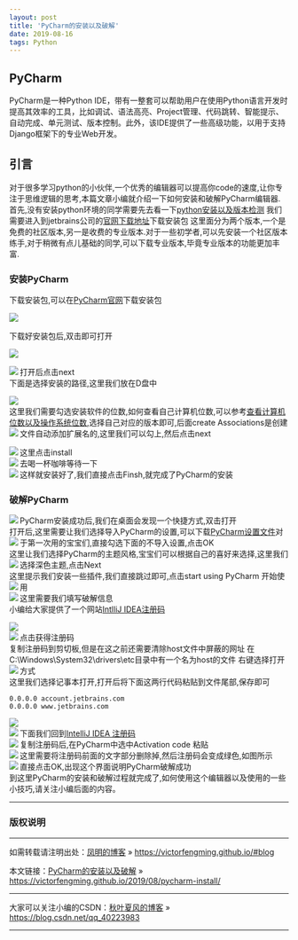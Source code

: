 ```yaml
---
layout: post
title: 'PyCharm的安装以及破解'
date: 2019-08-16 
tags: Python  
---
```




## PyCharm
PyCharm是一种Python IDE，带有一整套可以帮助用户在使用Python语言开发时提高其效率的工具，比如调试、语法高亮、Project管理、代码跳转、智能提示、自动完成、单元测试、版本控制。此外，该IDE提供了一些高级功能，以用于支持Django框架下的专业Web开发。
## 引言
对于很多学习python的小伙伴,一个优秀的编辑器可以提高你code的速度,让你专注于思维逻辑的思考,本篇文章小编就介绍一下如何安装和破解PyCharm编辑器.
首先,没有安装python环境的同学需要先去看一下[python安装以及版本检测](https://blog.csdn.net/qq_40223983/article/details/95655470)
我们需要进入到jetbrains公司的[官网下载地址](http://www.jetbrains.com/pycharm/download/)下载安装包
这里面分为两个版本,一个是免费的社区版本,另一是收费的专业版本.对于一些初学者,可以先安装一个社区版本练手,对于稍微有点儿基础的同学,可以下载专业版本,毕竟专业版本的功能更加丰富.
### 安装PyCharm  
下载安装包,可以在[PyCharm官网](http://www.jetbrains.com/pycharm/?fromMenu)下载安装包  

<img src="/images/posts/pycharm/install1.png" align="left"><br>

下载好安装包后,双击即可打开  

<img src="/images/posts/pycharm/install2.png" align="left"><br>

打开后点击next
<img src="/images/posts/pycharm/install3.png" align="left"><br>
下面是选择安装的路径,这里我们放在D盘中

<img src="/images/posts/pycharm/install4.png" align="left"><br>
这里我们需要勾选安装软件的位数,如何查看自己计算机位数,可以参考[查看计算机位数以及操作系统位数](https://blog.csdn.net/a_dreaming_fish/article/details/50442617),选择自己对应的版本即可,后面create Associations是创建文件自动添加扩展名的,这里我们可以勾上,然后点击next
<img src="/images/posts/pycharm/install5.png" align="left"><br>

这里点击install
<img src="/images/posts/pycharm/install6.png" align="left"><br>
去喝一杯咖啡等待一下
<img src="/images/posts/pycharm/install7.png" align="left"><br>
这样就安装好了,我们直接点击Finsh,就完成了PyCharm的安装
<img src="/images/posts/pycharm/install8.png" align="left"><br>

### 破解PyCharm
PyCharm安装成功后,我们在桌面会发现一个快捷方式,双击打开
<img src="/images/posts/pycharm/install9.png" align="left"><br>
打开后,这里需要让我们选择导入PyCharm的设置,可以下载[PyCharm设置文件](https://download.csdn.net/download/qq_40223983/11367284)对于第一次用的宝宝们,直接勾选下面的不导入设置,点击OK
<img src="/images/posts/pycharm/install10.png" align="left"><br>
这里让我们选择PyCharm的主题风格,宝宝们可以根据自己的喜好来选择,这里我们选择深色主题,点击Next
<img src="/images/posts/pycharm/install11.png" align="left"><br>
这里提示我们安装一些插件,我们直接跳过即可,点击start using PyCharm 开始使用
<img src="/images/posts/pycharm/install12.png" align="left"><br>
这里需要我们填写破解信息
<img src="/images/posts/pycharm/install13.png" align="left"><br>
小编给大家提供了一个网站[IntlliJ IDEA注册码](http://idea.lanyus.com/)

<img src="/images/posts/pycharm/install14.png" align="left"><br>
点击获得注册码
<img src="/images/posts/pycharm/install15.png" align="left"><br>
复制注册码到剪切板,但是在这之前还需要清除host文件中屏蔽的网址
在C:\Windows\System32\drivers\etc目录中有一个名为host的文件
右键选择打开方式
<img src="/images/posts/pycharm/install16.png" align="left"><br>
这里我们选择记事本打开,打开后将下面这两行代码粘贴到文件尾部,保存即可
```
0.0.0.0 account.jetbrains.com
0.0.0.0 www.jetbrains.com
```
<img src="/images/posts/pycharm/install17.png" align="left"><br>
下面我们回到[IntelliJ IDEA 注册码
](http://idea.lanyus.com/)
<img src="/images/posts/pycharm/install18.png" align="left"><br>
复制注册码后,在PyCharm中选中Activation code 粘贴
<img src="/images/posts/pycharm/install19.png" align="left"><br>
这里需要将注册码前面的文字部分删除掉,然后注册码会变成绿色,如图所示
<img src="/images/posts/pycharm/install20.png" align="left"><br>
直接点击OK,出现这个界面说明PyCharm破解成功
<img src="/images/posts/pycharm/install21.png" align="left"><br>
到这里PyCharm的安装和破解过程就完成了,如何使用这个编辑器以及使用的一些小技巧,请关注小编后面的内容。






***
### 版权说明

***
如需转载请注明出处：[凤明的博客](https://victorfengming.github.io/#blog) » https://victorfengming.github.io/#blog

本文链接：[PyCharm的安装以及破解](https://victorfengming.github.io/2019/08/pycharm-install/) » https://victorfengming.github.io/2019/08/pycharm-install/

***
大家可以关注小编的CSDN：[秋叶夏风的博客](https://blog.csdn.net/qq_40223983) » https://blog.csdn.net/qq_40223983

***